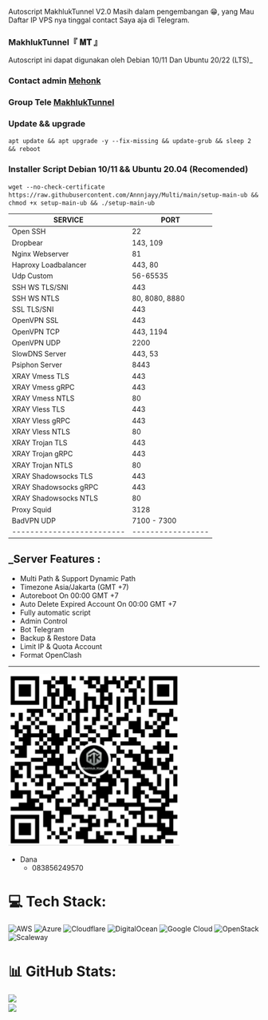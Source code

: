Autoscript MakhlukTunnel V2.0
Masih dalam pengembangan 😁, 
yang Mau Daftar IP VPS nya tinggal contact Saya aja di Telegram.


### MakhlukTunnel『 𝐌𝐓 』
 Autoscript ini dapat digunakan oleh Debian 10/11 Dan Ubuntu 20/22 (LTS)_

### Contact admin [Mehonk](https://t.me/mehonk_mt)
### Group Tele [MakhlukTunnel](https://t.me/makhlukvpn_group)

### Update && upgrade 
```
apt update && apt upgrade -y --fix-missing && update-grub && sleep 2 && reboot
```

### Installer Script Debian 10/11 && Ubuntu 20.04 (Recomended) 
```
wget --no-check-certificate https://raw.githubusercontent.com/Annnjayy/Multi/main/setup-main-ub && chmod +x setup-main-ub && ./setup-main-ub
```

|        SERVICE          |      PORT       |
|-------------------------|-----------------|
| Open SSH                |  22             |
| Dropbear                |  143, 109       |
| Nginx Webserver         |  81             |
| Haproxy Loadbalancer    |  443, 80        |
| Udp Custom              |  56-65535       |
| SSH WS TLS/SNI          |  443            |
| SSH WS NTLS             |  80, 8080, 8880 |
| SSL TLS/SNI             |  443            |
| OpenVPN SSL             |  443            |
| OpenVPN TCP             |  443, 1194      |
| OpenVPN UDP             |  2200           |
| SlowDNS Server          |  443, 53        |
| Psiphon Server          |  8443           |
| XRAY Vmess TLS          |  443            |
| XRAY Vmess gRPC         |  443            |
| XRAY Vmess NTLS         |  80             |
| XRAY Vless TLS          |  443            |
| XRAY Vless gRPC         |  443            |
| XRAY Vless NTLS         |  80             |
| XRAY Trojan TLS         |  443            |
| XRAY Trojan gRPC        |  443            |
| XRAY Trojan NTLS        |  80             |
| XRAY Shadowsocks TLS    |  443            |
| XRAY Shadowsocks gRPC   |  443            |
| XRAY Shadowsocks NTLS   |  80             |
| Proxy Squid             |  3128           |
| BadVPN UDP              |  7100 - 7300    |
|-------------------------|-----------------|

## _Server Features :
- Multi Path & Support Dynamic Path
- Timezone Asia/Jakarta (GMT +7)
- Autoreboot On 00:00 GMT +7 
- Auto Delete Expired Account On 00:00 GMT +7
- Fully automatic script 
- Admin Control
- Bot Telegram 
- Backup & Restore Data
- Limit IP & Quota Account
- Format OpenClash
---
![qris](https://github.com/Annnjayy/Multi/raw/main/qris.png)
- Dana
  - 083856249570

# 💻 Tech Stack:
![AWS](https://img.shields.io/badge/AWS-%23FF9900.svg?style=plastic&logo=amazon-aws&logoColor=white) ![Azure](https://img.shields.io/badge/azure-%230072C6.svg?style=plastic&logo=azure-devops&logoColor=white) ![Cloudflare](https://img.shields.io/badge/Cloudflare-F38020?style=plastic&logo=Cloudflare&logoColor=white) ![DigitalOcean](https://img.shields.io/badge/DigitalOcean-%230167ff.svg?style=plastic&logo=digitalOcean&logoColor=white) ![Google Cloud](https://img.shields.io/badge/Google%20Cloud-%234285F4.svg?style=plastic&logo=google-cloud&logoColor=white) ![OpenStack](https://img.shields.io/badge/Openstack-%23f01742.svg?style=plastic&logo=openstack&logoColor=white) ![Scaleway](https://img.shields.io/badge/SCALEWAY-%234f0599.svg?style=plastic&logo=scaleway&logoColor=white)
# 📊 GitHub Stats:
![](https://github-readme-stats.vercel.app/api?username=Annnjayy&theme=white&hide_border=false&include_all_commits=false&count_private=false)<br/>
![](https://github-readme-streak-stats.herokuapp.com/?user=Annnjayy&theme=white&hide_border=false)<br/>
